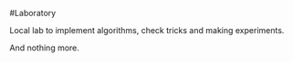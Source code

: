 #Laboratory

Local lab to implement algorithms, check tricks and making experiments.

And nothing more.
